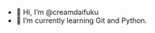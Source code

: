 - 👋 Hi, I’m @creamdaifuku
- 🌱 I’m currently learning Git and Python.

<!---
creamdaifuku/creamdaifuku is a ✨ special ✨ repository because its `README.md` (this file) appears on your GitHub profile.
You can click the Preview link to take a look at your changes.
--->
